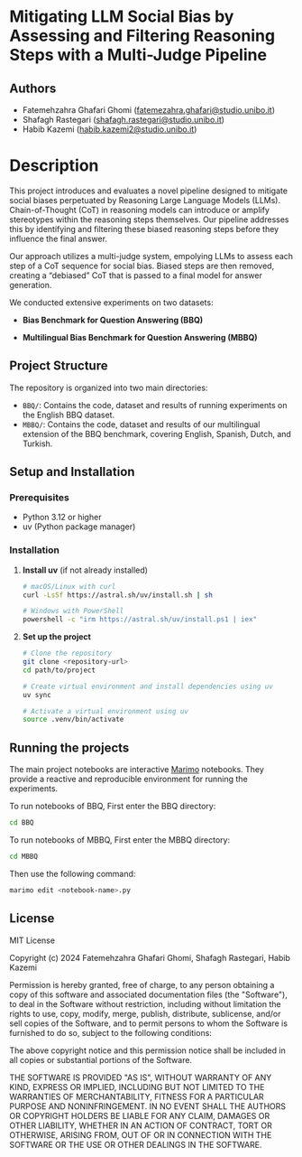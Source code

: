 # Mitigating LLM Social Bias by Assessing and Filtering Reasoning Steps with a Multi-Judge Pipeline

## Authors

- Fatemehzahra Ghafari Ghomi (<fatemezahra.ghafari@studio.unibo.it>)
- Shafagh Rastegari (<shafagh.rastegari@studio.unibo.it>)
- Habib Kazemi (<habib.kazemi2@studio.unibo.it>)

# Description

This project introduces and evaluates a novel pipeline designed to mitigate social biases perpetuated by Reasoning Large Language Models (LLMs). Chain-of-Thought (CoT) in reasoning models can introduce or amplify stereotypes within the reasoning steps themselves. Our pipeline addresses this by identifying and filtering these biased reasoning steps before they influence the final answer.

Our approach utilizes a multi-judge system, empolying LLMs to assess each step of a CoT sequence for social bias. Biased steps are then removed, creating a “debiased” CoT that is passed to a final model for answer generation.

We conducted extensive experiments on two datasets:

- **Bias Benchmark for Question Answering (BBQ)**

- **Multilingual Bias Benchmark for Question Answering (MBBQ)**

## Project Structure

The repository is organized into two main directories:

- `BBQ/`: Contains the code, dataset and results of running experiments on the English BBQ dataset.
- `MBBQ/`: Contains the code, dataset and results of our multilingual extension of the BBQ benchmark, covering English, Spanish, Dutch, and Turkish.

## Setup and Installation

### Prerequisites

- Python 3.12 or higher
- uv (Python package manager)

### Installation

1. **Install uv** (if not already installed)

   ```bash
   # macOS/Linux with curl
   curl -LsSf https://astral.sh/uv/install.sh | sh

   # Windows with PowerShell
   powershell -c "irm https://astral.sh/uv/install.ps1 | iex"

   ```

2. **Set up the project**

   ```bash
   # Clone the repository
   git clone <repository-url>
   cd path/to/project
   
   # Create virtual environment and install dependencies using uv
   uv sync

   # Activate a virtual environment using uv
   source .venv/bin/activate
   ```

## Running the projects

The main project notebooks are interactive [Marimo](https://marimo.io/) notebooks. They provide a reactive and reproducible environment for running the experiments.

To run notebooks of BBQ, First enter the BBQ directory:

```bash
cd BBQ
```

To run notebooks of MBBQ, First enter the MBBQ directory:

```bash
cd MBBQ
```

Then use the following command:

```bash
marimo edit <notebook-name>.py
```

## License

MIT License

Copyright (c) 2024 Fatemehzahra Ghafari Ghomi, Shafagh Rastegari, Habib Kazemi

Permission is hereby granted, free of charge, to any person obtaining a copy
of this software and associated documentation files (the "Software"), to deal
in the Software without restriction, including without limitation the rights
to use, copy, modify, merge, publish, distribute, sublicense, and/or sell
copies of the Software, and to permit persons to whom the Software is
furnished to do so, subject to the following conditions:

The above copyright notice and this permission notice shall be included in all
copies or substantial portions of the Software.

THE SOFTWARE IS PROVIDED "AS IS", WITHOUT WARRANTY OF ANY KIND, EXPRESS OR
IMPLIED, INCLUDING BUT NOT LIMITED TO THE WARRANTIES OF MERCHANTABILITY,
FITNESS FOR A PARTICULAR PURPOSE AND NONINFRINGEMENT. IN NO EVENT SHALL THE
AUTHORS OR COPYRIGHT HOLDERS BE LIABLE FOR ANY CLAIM, DAMAGES OR OTHER
LIABILITY, WHETHER IN AN ACTION OF CONTRACT, TORT OR OTHERWISE, ARISING FROM,
OUT OF OR IN CONNECTION WITH THE SOFTWARE OR THE USE OR OTHER DEALINGS IN THE
SOFTWARE.

